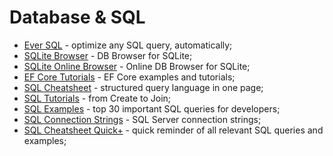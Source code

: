 # Database & SQL

- [Ever SQL](https://www.eversql.com/) - optimize any SQL query, automatically;
- [SQLite Browser](https://sqlitebrowser.org/) - DB Browser for SQLite;
- [SQLite Online Browser](https://sqliteonline.com/) - Online DB Browser for SQLite;
- [EF Core Tutorials](https://www.entityframeworktutorial.net/efcore/entity-framework-core.aspx) - EF Core examples and tutorials;
- [SQL Cheatsheet](http://www.cheat-sheets.org/sites/sql.su/) - structured query language in one page;
- [SQL Tutorials](https://proglib.io/p/sql-cheat-sheet/) - from Create to Join;
- [SQL Examples](https://www.c-sharpcorner.com/article/top-30-important-sql-query-for-developers/) - top 30 important SQL queries for developers;
- [SQL Connection Strings](https://www.connectionstrings.com/sql-server/) - SQL Server connection strings;
- [SQL Cheatsheet Quick+](https://github.com/enochtangg/quick-SQL-cheatsheet) - quick reminder of all relevant SQL queries and examples;
